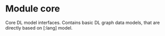 # Module core

Core DL model interfaces. Contains basic DL graph data models, that are directly based on [:lang] model.